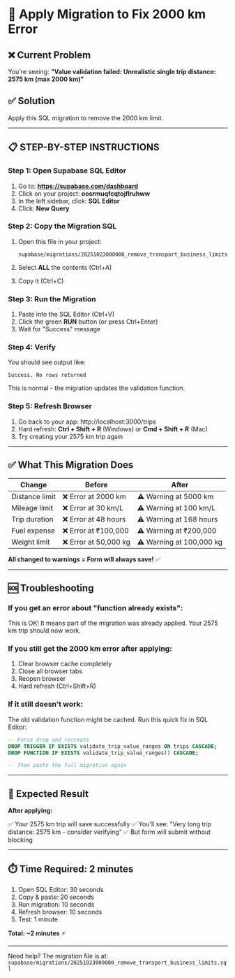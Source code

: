 # 🚀 Apply Migration to Fix 2000 km Error

## ❌ Current Problem
You're seeing: **"Value validation failed: Unrealistic single trip distance: 2575 km (max 2000 km)"**

## ✅ Solution
Apply this SQL migration to remove the 2000 km limit.

---

## 📋 STEP-BY-STEP INSTRUCTIONS

### Step 1: Open Supabase SQL Editor

1. Go to: **https://supabase.com/dashboard**
2. Click on your project: **oosrmuqfcqtojflruhww**
3. In the left sidebar, click: **SQL Editor**
4. Click: **New Query**

### Step 2: Copy the Migration SQL

1. Open this file in your project:
   ```
   supabase/migrations/20251023000000_remove_transport_business_limits.sql
   ```

2. Select **ALL** the contents (Ctrl+A)
3. Copy it (Ctrl+C)

### Step 3: Run the Migration

1. Paste into the SQL Editor (Ctrl+V)
2. Click the green **RUN** button (or press Ctrl+Enter)
3. Wait for "Success" message

### Step 4: Verify

You should see output like:
```
Success. No rows returned
```

This is normal - the migration updates the validation function.

### Step 5: Refresh Browser

1. Go back to your app: http://localhost:3000/trips
2. Hard refresh: **Ctrl + Shift + R** (Windows) or **Cmd + Shift + R** (Mac)
3. Try creating your 2575 km trip again

---

## ✅ What This Migration Does

| Change | Before | After |
|--------|--------|-------|
| Distance limit | ❌ Error at 2000 km | ⚠️ Warning at 5000 km |
| Mileage limit | ❌ Error at 30 km/L | ⚠️ Warning at 100 km/L |
| Trip duration | ❌ Error at 48 hours | ⚠️ Warning at 168 hours |
| Fuel expense | ❌ Error at ₹100,000 | ⚠️ Warning at ₹200,000 |
| Weight limit | ❌ Error at 50,000 kg | ⚠️ Warning at 100,000 kg |

**All changed to warnings = Form will always save!** ✅

---

## 🆘 Troubleshooting

### If you get an error about "function already exists":
This is OK! It means part of the migration was already applied. Your 2575 km trip should now work.

### If you still get the 2000 km error after applying:
1. Clear browser cache completely
2. Close all browser tabs
3. Reopen browser
4. Hard refresh (Ctrl+Shift+R)

### If it still doesn't work:
The old validation function might be cached. Run this quick fix in SQL Editor:

```sql
-- Force drop and recreate
DROP TRIGGER IF EXISTS validate_trip_value_ranges ON trips CASCADE;
DROP FUNCTION IF EXISTS validate_trip_value_ranges() CASCADE;

-- Then paste the full migration again
```

---

## 📸 Expected Result

**After applying:**

✅ Your 2575 km trip will save successfully
✅ You'll see: "Very long trip distance: 2575 km - consider verifying"
✅ But form will submit without blocking

---

## ⏱️ Time Required: 2 minutes

1. Open SQL Editor: 30 seconds
2. Copy & paste: 20 seconds
3. Run migration: 10 seconds
4. Refresh browser: 10 seconds
5. Test: 1 minute

**Total: ~2 minutes** ⚡

---

Need help? The migration file is at:
`supabase/migrations/20251023000000_remove_transport_business_limits.sql`
